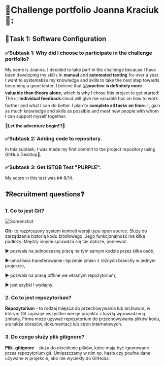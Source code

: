 # :dart:Challenge portfolio Joanna Kraciuk🎯:
##  :pushpin:Task 1: Software Configuration
###  :white_check_mark:Subtask 1: Why did I choose to participate in the  challenge portfolio?

My name is Joanna. I decided to take part in the challenge because I have been developing my skills in **manual** and **automated testing** for over a year. I want to systematise my knowledge and skills to take the next step towards becoming a good tester. 
I believe that :computer:**practice is definitely more valuable than theory alone**, which is why I chose this project to get started! 
The :point_right:**individual feedback**:cloud will give me valuable tips on how to work further and what I can do better. I plan to **complete all tasks on time**::white_check_mark:, gain as much knowledge and skills as possible and meet new people with whom I can support myself together. 

:tada:**Let the adventure begin!!!**:tada:

### :white_check_mark:Subtask 2: Adding code to repository.

In this subtask, I was made my first commit to the project repository using GitHub Desktop:rocket:.

###  :white_check_mark:Subtask 3: Get ISTQB Test "PURPLE".

My score in this test was ## 8/14.

## :question:Recruitment questions:question:

### 1. Co to jest Git?

![Screenshot](https://github.com/JoannaKraciuk/Challange_portfolio_joanna/tree/8afd559b56b9fc19ed9773a47269a8b39faa37ce/photos)

**Git**- to rozproszony system kontroli wersji typu open source. Służy do zarządzania historią kodu źródłowego. Jego funkcjonalność ma kilka podłoży. Między innymi sprawdza się tak dobrze, ponieważ:

:arrow_forward: pozwala na jednoczesną pracę na tym samym kodzie przez kilka osób, 

:arrow_forward: umożliwia transferowanie i łączenie zmian z różnych branchy w jednym projekcie,

:arrow_forward: pozwala na pracę offline we własnym repozytorium,

:arrow_forward: jest szybki i wydajny.

### 2. Co to jest repozytorium?
**Repozytorium** - to rodzaj miejsca do przechowywania lub archiwum, w którym Git zapisuje wszystkie wersje projektu z każdą wprowadzoną zmianą. Firma może używać repozytorium do przechowywania plików kodu, ale także obrazów, dokumentacji lub stron internetowych.

### 3. Do czego służy plik gitignore?

**Plik .gitignore** - służy do określenie plików, które mają być ignorowane przez repozytorium git. Umieszczamy w nim np. hasła czy poufne dane używane w projekcie, abo nie wyciekły do GitHuba.
